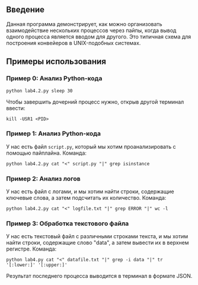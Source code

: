 ## Введение

Данная программа демонстрирует, как можно организовать взаимодействие нескольких процессов через пайпы, когда вывод одного процесса является вводом для другого. Это типичная схема для построения конвейеров в UNIX-подобных системах.

## Примеры использования

### Пример 0: Анализ Python-кода

```
python lab4.2.py sleep 30
```
Чтобы завершить дочерний процесс нужно, открыв другой терминал ввести:
```
kill -USR1 <PID>
```
### Пример 1: Анализ Python-кода

У нас есть файл `script.py`, который мы хотим проанализировать с помощью пайплайна. Команда:
```
python lab4.2.py cat "<" script.py "|" grep isinstance
```

### Пример 2: Анализ логов
У нас есть файл с логами, и мы хотим найти строки, содержащие ключевые слова, а затем подсчитать их количество. Команда:

```
python lab4.2.py cat "<" logfile.txt "|" grep ERROR "|" wc -l
```
### Пример 3: Обработка текстового файла
У нас есть текстовый файл с различными строками текста, и мы хотим найти строки, содержащие слово "data", а затем вывести их в верхнем регистре. Команда:

```
python lab4.py cat "<" datafile.txt "|" grep -i data "|" tr '[:lower:]' '[:upper:]'
```
Результат последнего процесса выводится в терминал в формате JSON.

